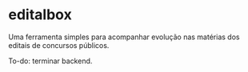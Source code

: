 # editalbox
Uma ferramenta simples para acompanhar evolução nas matérias dos editais de concursos públicos.

To-do: terminar backend.

